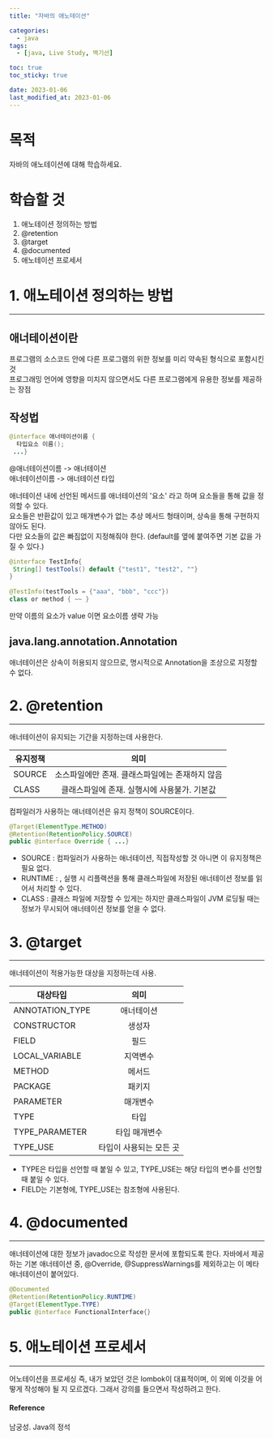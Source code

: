 ```yaml
---
title: "자바의 애노테이션"

categories:
  - java
tags:
  - [java, Live Study, 백기선]

toc: true
toc_sticky: true

date: 2023-01-06
last_modified_at: 2023-01-06
---
```


# 목적

자바의 애노테이션에 대해 학습하세요.


# 학습할 것

1. 애노테이션 정의하는 방법
2. @retention
3. @target
4. @documented
5. 애노테이션 프로세서


# 1. 애노테이션 정의하는 방법
---  

## 애너테이션이란
프로그램의 소스코드 안에 다른 프로그램의 위한 정보를 미리 약속된 형식으로 포함시킨 것  
프로그래밍 언어에 영향을 미치지 않으면서도 다른 프로그램에게 유용한 정보를 제공하는 장점

## 작성법
```java  
@interface 애너테이션이름 {  
  타입요소 이름();  
 ...}  
```  
@애너테이션이름 -> 애너테이션   
애너테이션이름 -> 애너테이션 타입

애너테이션 내에 선언된 메서드를 애너테이션의 '요소' 라고 하며 요소들을 통해 값을 정의할 수 있다.  
요소들은 반환값이 있고 매개변수가 없는 추상 메서드 형태이며, 상속을 통해 구현하지 않아도 된다.  
다만 요소들의 값은 빠짐없이 지정해줘야 한다. (default를 옆에 붙여주면 기본 값을 가질 수 있다.)
```java  
@interface TestInfo{  
 String[] testTools() default {"test1", "test2", ""}  
}  
  
@TestInfo(testTools = {"aaa", "bbb", "ccc"})  
class or method { ~~ } 
```
만약 이름의 요소가 value 이면 요소이름 생략 가능  
  
## java.lang.annotation.Annotation  
애너테이션은 상속이 허용되지 않으므로, 명시적으로 Annotation을 조상으로 지정할 수 없다.  
  
  
# 2. @retention  
---  
  
애너테이션이 유지되는 기간을 지정하는데 사용한다.  
  
| 유지정책 | 의미 |  
|---|:---:|  
| SOURCE | 소스파일에만 존재. 클래스파일에는 존재하지 않음 |  
| CLASS | 클래스파일에 존재. 실행시에 사용불가. 기본값 | | RUNTIME | 클래스파일에 존재. 실행시에 사용가능. |  
  
컴파일러가 사용하는 애너테이션은 유지 정책이 SOURCE이다.  
  
```java  
@Target(ElementType.METHOD)  
@Retention(RetentionPolicy.SOURCE)  
public @interface Override { ...}  
```  
- SOURCE : 컴파일러가 사용하는 애너테이션, 직접작성할 것 아니면 이 유지정책은 필요 없다.
- RUNTIME : , 실행 시 리플랙션을 통해 클래스파일에 저장된 애너테이션 정보를 읽어서 처리할 수 있다.
- CLASS : 클래스 파일에 저장할 수 있게는 하지만 클래스파일이 JVM 로딩될 때는 정보가 무시되어 애너테이션 정보를 얻을 수 없다.



# 3. @target
---  
애너테이션이 적용가능한 대상을 지정하는데 사용.

| 대상타입 | 의미 |  
|---|:---:|  
| ANNOTATION_TYPE | 애너테이션 |  
| CONSTRUCTOR | 생성자 |  
| FIELD | 필드 |  
| LOCAL_VARIABLE | 지역변수 |  
| METHOD | 메서드 |  
| PACKAGE | 패키지 |  
| PARAMETER | 매개변수 |  
| TYPE | 타입 |  
| TYPE_PARAMETER | 타입 매개변수 |  
| TYPE_USE | 타입이 사용되는 모든 곳 |  

- TYPE은 타입을 선언할 때 붙일 수 있고, TYPE_USE는 해당 타입의 변수를 선언할 때 붙일 수 있다.
- FIELD는 기본형에, TYPE_USE는 참조형에 사용된다.


# 4.  @documented
---

애너테이션에 대한 정보가 javadoc으로 작성한 문서에 포함되도록 한다. 자바에서 제공하는 기본 애너테이션 중, @Override, @SuppressWarnings를 제외하고는 이 메타 애너테이션이 붙어있다.

```java
@Documented
@Retention(RetentionPolicy.RUNTIME)
@Target(ElementType.TYPE)
public @interface FunctionalInterface{}

```

# 5. 애노테이션 프로세서
---  

어노테이션을 프로세싱 즉, 내가 보았던 것은 lombok이 대표적이며, 이 외에 이것을 어떻게 작성해야 될 지 모르겠다. 그래서 강의를 들으면서 작성하려고 한다.





#### Reference

남궁성. Java의 정석